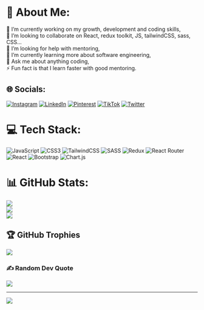 # 💫 About Me:
🔭 I’m currently working on my growth, development and coding skills,<br>👯 I’m looking to collaborate on React, redux toolkit, JS, tailwindCSS, sass, CSS...<br>🤝 I’m looking for help with mentoring,<br>🌱 I’m currently learning more about software engineering,<br>💬 Ask me about anything coding,<br>⚡ Fun fact is that I learn faster with good mentoring.


## 🌐 Socials:
[![Instagram](https://img.shields.io/badge/Instagram-%23E4405F.svg?logo=Instagram&logoColor=white)](https://instagram.com/mercyharbo) [![LinkedIn](https://img.shields.io/badge/LinkedIn-%230077B5.svg?logo=linkedin&logoColor=white)](https://linkedin.com/in/codewithmercy) [![Pinterest](https://img.shields.io/badge/Pinterest-%23E60023.svg?logo=Pinterest&logoColor=white)](https://pinterest.com/codewithmercy1) [![TikTok](https://img.shields.io/badge/TikTok-%23000000.svg?logo=TikTok&logoColor=white)](https://tiktok.com/@codewithmercy) [![Twitter](https://img.shields.io/badge/Twitter-%231DA1F2.svg?logo=Twitter&logoColor=white)](https://twitter.com/codewithmercy) 

# 💻 Tech Stack:
![JavaScript](https://img.shields.io/badge/javascript-%23323330.svg?style=for-the-badge&logo=javascript&logoColor=%23F7DF1E) ![CSS3](https://img.shields.io/badge/css3-%231572B6.svg?style=for-the-badge&logo=css3&logoColor=white) ![TailwindCSS](https://img.shields.io/badge/tailwindcss-%2338B2AC.svg?style=for-the-badge&logo=tailwind-css&logoColor=white) ![SASS](https://img.shields.io/badge/SASS-hotpink.svg?style=for-the-badge&logo=SASS&logoColor=white) ![Redux](https://img.shields.io/badge/redux-%23593d88.svg?style=for-the-badge&logo=redux&logoColor=white) ![React Router](https://img.shields.io/badge/React_Router-CA4245?style=for-the-badge&logo=react-router&logoColor=white) ![React](https://img.shields.io/badge/react-%2320232a.svg?style=for-the-badge&logo=react&logoColor=%2361DAFB) ![Bootstrap](https://img.shields.io/badge/bootstrap-%23563D7C.svg?style=for-the-badge&logo=bootstrap&logoColor=white) ![Chart.js](https://img.shields.io/badge/chart.js-F5788D.svg?style=for-the-badge&logo=chart.js&logoColor=white)
# 📊 GitHub Stats:
![](https://github-readme-stats.vercel.app/api?username=mercyharbo&theme=dark&hide_border=false&include_all_commits=true&count_private=true)<br/>
![](https://github-readme-streak-stats.herokuapp.com/?user=mercyharbo&theme=dark&hide_border=false)<br/>
![](https://github-readme-stats.vercel.app/api/top-langs/?username=mercyharbo&theme=dark&hide_border=false&include_all_commits=true&count_private=true&layout=compact)

## 🏆 GitHub Trophies
![](https://github-profile-trophy.vercel.app/?username=mercyharbo&theme=radical&no-frame=false&no-bg=true&margin-w=4)

### ✍️ Random Dev Quote
![](https://quotes-github-readme.vercel.app/api?type=horizontal&theme=radical)

---
[![](https://visitcount.itsvg.in/api?id=mercyharbo&icon=0&color=0)](https://visitcount.itsvg.in)
